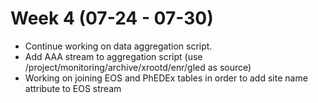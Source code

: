 # Week 4 (07-24 - 07-30)

*   Continue working on data aggregation script.
*   Add AAA stream to aggregation script (use /project/monitoring/archive/xrootd/enr/gled as source)
*   Working on joining EOS and PhEDEx tables in order to add site name attribute to EOS stream
